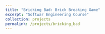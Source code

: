 ```yaml
---
title: "Bricking Bad: Brick Breaking Game"
excerpt: "Softwar Engineering Course"
collection: projects
permalink: /projects/bricking_bad
---
```

